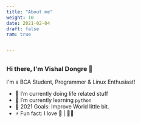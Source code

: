 ```yaml
---
title: "About me"
weight: 10
date: 2021-02-04
draft: false
ram: true


---
```


##

### Hi there, I'm Vishal Dongre 👋

I'm a BCA Student, Programmer & Linux Enthusiast!

- 🔭 I’m currently doing life related stuff
- 🌱 I’m currently learning `python`
- 🥅 2021 Goals: Improve World little bit.
- ⚡ Fun fact: I love 🐶 | 👨‍💻

##
